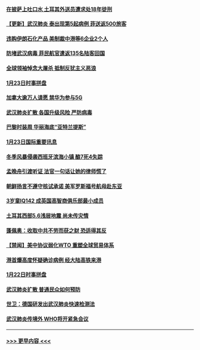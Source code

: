 #### [在披萨上吐口水 土耳其外送员遭求处18年徒刑](../pages/prog202/a102759979.md?t=01242044) 
#### [【更新】武汉肺炎 泰出现第5起病例 菲送返500旅客](../pages/prog202/a102758911.md?t=01242044) 
#### [违购伊朗石化产品 美制裁中港等6企业2个人](../pages/prog202/a102759952.md?t=01242044) 
#### [防堵武汉病毒 菲民航官遣返135名陆客回国](../pages/prog202/a102759946.md?t=01242044) 
#### [全球领袖悼念大屠杀 抵制反犹主义恶浪](../pages/prog202/a102759678.md?t=01242044) 
#### [1月23日时事拼盘](../pages/prog202/a102759599.md?t=01242044) 
#### [加拿大逾万人请愿 禁华为参与5G](../pages/prog202/a102759553.md?t=01242044) 
#### [武汉肺炎扩散 各国升级风险 严防病毒](../pages/prog202/a102759400.md?t=01242044) 
#### [巴黎时装周 华丽海底“亚特兰提斯”](../pages/prog202/a102759217.md?t=01242044) 
#### [1月23日国际重要讯息](../pages/prog202/a102759199.md?t=01242044) 
#### [冬季风暴侵袭西班牙滨海小镇 酿7死4失踪](../pages/prog202/a102759119.md?t=01242044) 
#### [孟晚舟引渡听证 法官一句话让她的律师慌了](../pages/prog202/a102759060.md?t=01242044) 
#### [朝鲜扬言不遵守核试承诺 美军罗斯福号航母赴东亚](../pages/prog202/a102759001.md?t=01242044) 
#### [3岁童IQ142 成英国高智商俱乐部最小成员](../pages/prog202/a102758990.md?t=01242044) 
#### [土耳其西部5.6浅层地震 尚未传灾情](../pages/prog202/a102758903.md?t=01242044) 
#### [蓬佩奥：收取中共不劳而获之财 恐适得其反](../pages/prog202/a102758889.md?t=01242044) 
#### [【禁闻】美中协议弱化WTO 重塑全球贸易体系](../pages/prog202/a102758790.md?t=01242044) 
#### [港首爆高度怀疑确诊病例 经大陆高铁来港](../pages/prog202/a102758613.md?t=01242044) 
#### [1月22日时事拼盘](../pages/prog202/a102758615.md?t=01242044) 
#### [武汉肺炎扩散 普通民众如何预防](../pages/prog202/a102758504.md?t=01242044) 
#### [世卫：德国研发出武汉肺炎快速检测法](../pages/prog202/a102758495.md?t=01242044) 
#### [武汉肺炎传境外 WHO将开紧急会议](../pages/prog202/a102758437.md?t=01242044) 

----
#### [ >>> 更早内容 <<< ](../indexes/prog202-earlier.md)
